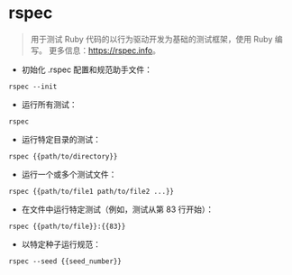 # rspec

> 用于测试 Ruby 代码的以行为驱动开发为基础的测试框架，使用 Ruby 编写。
> 更多信息：<https://rspec.info>。

- 初始化 .rspec 配置和规范助手文件：

`rspec --init`

- 运行所有测试：

`rspec`

- 运行特定目录的测试：

`rspec {{path/to/directory}}`

- 运行一个或多个测试文件：

`rspec {{path/to/file1 path/to/file2 ...}}`

- 在文件中运行特定测试（例如，测试从第 83 行开始）：

`rspec {{path/to/file}}:{{83}}`

- 以特定种子运行规范：

`rspec --seed {{seed_number}}`